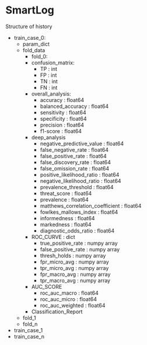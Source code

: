 # SmartLog
 
Structure of history

- train_case_0:
    - param_dict
    - fold_data
        - fold_0:
        - confusion_matrix:
            - TP : int 
            - FP : int 
            - TN : int 
            - FN : int 
        - overall_analysis:
            - accuracy : float64
            - balanced_accuracy : float64
            - sensitivity : float64
            - specificity : float64
            - precision : float64
            - f1-score : float64
        - deep_analysis
            - negative_predictive_value : float64
            - false_negative_rate : float64
            - false_positive_rate : float64
            - false_discovery_rate : float64
            - false_omission_rate : float64
            - positive_likelihood_ratio : float64
            - negative_likelihood_ratio : float64
            - prevalence_threshold : float64
            - threat_score : float64
            - prevalence : float64
            - matthews_correlation_coefficient : float64
            - fowlkes_mallows_index : float64
            - informedness : float64
            - markedness : float64
            - diagnostic_odds_ratio : float64
        - ROC_CURVE : dict 
            - true_positive_rate : numpy array
            - false_positive_rate : numpy array
            - thresh_holds : numpy array
            - fpr_micro_avg : numpy array
            - tpr_micro_avg : numpy array
            - fpr_macro_avg : numpy array
            - tpr_macro_avg : numpy array
        - AUC_SCORE
            - roc_auc_macro : float64
            - roc_auc_micro : float64
            - roc_auc_weighted : float64
        - Classification_Report
    - fold_1
    - fold_n
- train_case_1
- train_case_n